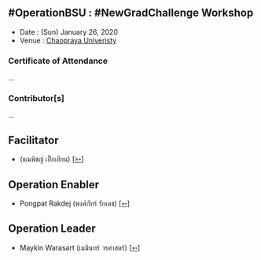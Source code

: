 ## #OperationBSU : #NewGradChallenge Workshop

+ Date : (Sun) January 26, 2020
+ Venue : [Chaopraya Univeristy](http://www.bsu.ac.th/)

### Certificate of Attendance

...

### Contributor[s]

...

## Facilitator
+ (ธณพิชญ์ เป็กเยียน) [[➳](https://www.facebook.com/teerapon.pexyean)]

## Operation Enabler
+ Pongpat Rakdej (พงศ์ภัทร์ รักเดช) [[➳](https://www.facebook.com/pongpatrakdej)]

## Operation Leader
+ Maykin Warasart (เมฆินทร์ วรศาสตร์) [[➳](http://mk.in.th)]
